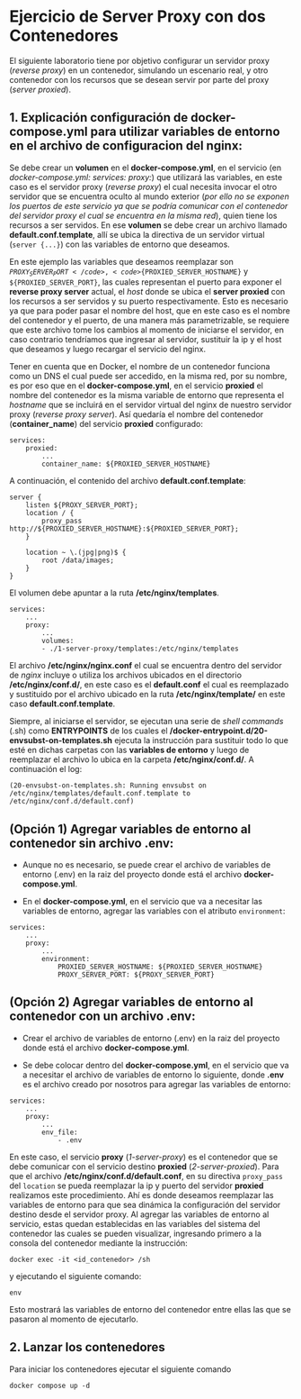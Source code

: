 # Ejercicio de Server Proxy con dos Contenedores

El siguiente laboratorio tiene por objetivo configurar un servidor proxy (*reverse proxy*) en un contenedor, simulando un escenario real, y otro contenedor con los recursos que se desean servir por parte del proxy (*server proxied*).

## 1. Explicación configuración de docker-compose.yml para utilizar variables de entorno en el archivo de configuracion del nginx:

Se debe crear un __volumen__ en el __docker-compose.yml__, en el servicio (en *docker-compose.yml: services: proxy:*) que utilizará las variables, en este caso es el servidor proxy (*reverse proxy*) el cual necesita invocar el otro servidor que se encuentra oculto al mundo exterior (*por ello no se exponen los puertos de este servicio ya que se podría comunicar con el contenedor del servidor proxy el cual se encuentra en la misma red*), quien tiene los recursos a ser servidos. En ese __volumen__ se debe crear un archivo llamado __default.conf.template__, allí se ubica la directiva de un servidor virtual (<code>server {...}</code>) con las variables de entorno que deseamos.

En este ejemplo las variables que deseamos reemplazar son <code>${PROXY_SERVER_PORT}</code>, <code>${PROXIED_SERVER_HOSTNAME}</code> y <code>${PROXIED_SERVER_PORT}</code>, las cuales representan el puerto para exponer el __reverse proxy server__ actual, el *host* donde se ubica el __server proxied__ con los recursos a ser servidos y su puerto respectivamente. Esto es necesario ya que para poder pasar el nombre del host, que en este caso es el nombre del contenedor y el puerto, de una manera más parametrizable, se requiere que este archivo tome los cambios al momento de iniciarse el servidor, en caso contrario tendríamos que ingresar al servidor, sustituir la ip y el host que deseamos y luego recargar el servicio del nginx.

Tener en cuenta que en Docker, el nombre de un contenedor funciona como un DNS el cual puede ser accedido, en la misma red, por su nombre, es por eso que en el __docker-compose.yml__, en el servicio __proxied__ el nombre del contenedor es la misma variable de entorno que representa el *hostname* que se incluirá en el servidor virtual del nginx de nuestro servidor proxy (*reverse proxy server*). Así quedaría el nombre del contenedor (__container_name__) del servicio __proxied__ configurado:
```
services:
    proxied:
        ...
        container_name: ${PROXIED_SERVER_HOSTNAME}
```

A continuación, el contenido del archivo __default.conf.template__:

```
server {
    listen ${PROXY_SERVER_PORT};
    location / {
        proxy_pass http://${PROXIED_SERVER_HOSTNAME}:${PROXIED_SERVER_PORT};
    }

    location ~ \.(jpg|png)$ {
        root /data/images;
    }
}
```

El volumen debe apuntar a la ruta __/etc/nginx/templates__.

```
services:
    ...
    proxy:
        ...
        volumes:
        - ./1-server-proxy/templates:/etc/nginx/templates
```

El archivo __/etc/nginx/nginx.conf__ el cual se encuentra dentro del servidor de *nginx* incluye o utiliza los archivos ubicados en el directorio __/etc/nginx/conf.d/__, en este caso es el __default.conf__ el cual es reemplazado y sustituido por el archivo ubicado en la ruta __/etc/nginx/template/__ en este caso __default.conf.template__.

Siempre, al iniciarse el servidor, se ejecutan una serie de *shell commands* (.sh) como __ENTRYPOINTS__ de los cuales el __/docker-entrypoint.d/20-envsubst-on-templates.sh__ ejecuta la instrucción para sustituir todo lo que esté en dichas carpetas con las __variables de entorno__ y luego de reemplazar el archivo lo ubica en la carpeta __/etc/nginx/conf.d/__. A continuación el log:

```
(20-envsubst-on-templates.sh: Running envsubst on /etc/nginx/templates/default.conf.template to /etc/nginx/conf.d/default.conf)
```

## (Opción 1) Agregar variables de entorno al contenedor sin archivo .env:

- Aunque no es necesario, se puede crear el archivo de variables de entorno (.env) en la raiz del proyecto donde está el archivo __docker-compose.yml__.

- En el __docker-compose.yml__, en el servicio que va a necesitar las variables de entorno, agregar las variables con el atributo <code>environment</code>:

```
services:
    ...
    proxy:
        ...
        environment:
            PROXIED_SERVER_HOSTNAME: ${PROXIED_SERVER_HOSTNAME}
            PROXY_SERVER_PORT: ${PROXY_SERVER_PORT}
```

## (Opción 2) Agregar variables de entorno al contenedor con un archivo .env:

- Crear el archivo de variables de entorno (.env) en la raiz del proyecto donde está el archivo __docker-compose.yml__.

- Se debe colocar dentro del __docker-compose.yml__, en el servicio que va a necesitar el archivo de variables de entorno lo siguiente, donde __.env__ es el archivo creado por nosotros para agregar las variables de entorno:

```
services:
    ...
    proxy:
        ...
        env_file:
            - .env
```

En este caso, el servicio __proxy__ (*1-server-proxy*) es el contenedor que se debe comunicar con el servicio destino __proxied__ (*2-server-proxied*). Para que el archivo __/etc/nginx/conf.d/default.conf__, en su directiva <code>proxy_pass</code> del <code>location</code> se pueda reemplazar la ip y puerto del servidor __proxied__ realizamos este procedimiento. Ahí es donde deseamos reemplazar las variables de entorno para que sea dinámica la configuración del servidor destino desde el servidor proxy. Al agregar las variables de entorno al servicio, estas quedan establecidas en las variables del sistema del contenedor las cuales se pueden visualizar, ingresando primero a la consola del contenedor mediante la instrucción:
```
docker exec -it <id_contenedor> /sh
```

y ejecutando el siguiente comando:
```
env
```
Esto mostrará las variables de entorno del contenedor entre ellas las que se pasaron al momento de ejecutarlo.

## 2. Lanzar los contenedores

Para iniciar los contenedores ejecutar el siguiente comando

```
docker compose up -d
```